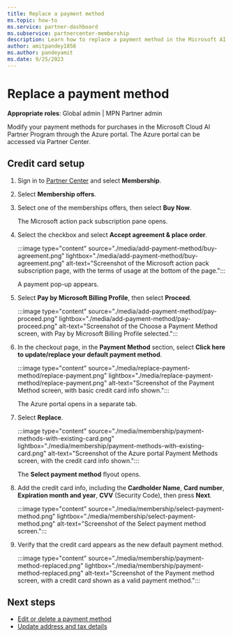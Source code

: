 ```yaml
---
title: Replace a payment method
ms.topic: how-to
ms.service: partner-dashboard
ms.subservice: partnercenter-membership
description: Learn how to replace a payment method in the Microsoft AI Cloud Partner Program.
author: amitpandey1858
ms.author: pandeyamit
ms.date: 9/25/2023
---
```


# Replace a payment method

**Appropriate roles**: Global admin | MPN Partner admin

Modify your payment methods for purchases in the Microsoft Cloud AI Partner Program through the Azure portal. The Azure portal can be accessed via Partner Center.

## Credit card setup

1. Sign in to [Partner Center](https://partner.microsoft.com/dashboard/home) and select **Membership**.
2. Select **Membership offers**.
3. Select one of the memberships offers, then select **Buy Now**.

   The Microsoft action pack subscription pane opens.

4. Select the checkbox and select **Accept agreement & place order**.

      :::image type="content" source="./media/add-payment-method/buy-agreement.png" lightbox="./media/add-payment-method/buy-agreement.png" alt-text="Screenshot of the Microsoft action pack subscription page, with the terms of usage at the bottom of the page.":::

   A payment pop-up appears.

5. Select **Pay by Microsoft Billing Profile**, then select **Proceed**.

      :::image type="content" source="./media/add-payment-method/pay-proceed.png" lightbox="./media/add-payment-method/pay-proceed.png" alt-text="Screenshot of the Choose a Payment Method screen, with Pay by Microsoft Billing Profile selected.":::

6. In the checkout page, in the **Payment Method** section, select **Click here to update/replace your default payment method**.

   :::image type="content" source="./media/replace-payment-method/replace-payment.png" lightbox="./media/replace-payment-method/replace-payment.png" alt-text="Screenshot of the Payment Method screen, with basic credit card info shown.":::

   The Azure portal opens in a separate tab.

7. Select **Replace**.

   :::image type="content" source="./media/membership/payment-methods-with-existing-card.png" lightbox="./media/membership/payment-methods-with-existing-card.png" alt-text="Screenshot of the Azure portal Payment Methods screen, with the credit card info shown.":::

   The **Select payment method** flyout opens.

8. Add the credit card info, including the **Cardholder Name**, **Card number**, **Expiration month and year**, **CVV** (Security Code), then press **Next**.

   :::image type="content" source="./media/membership/select-payment-method.png" lightbox="./media/membership/select-payment-method.png" alt-text="Screenshot of the Select payment method screen.":::

9. Verify that the credit card appears as the new default payment method.

   :::image type="content" source="./media/membership/payment-method-replaced.png" lightbox="./media/membership/payment-method-replaced.png" alt-text="Screenshot of the Payment method screen, with a credit card shown as a valid payment method.":::

## Next steps

- [Edit or delete a payment method](edit-delete-payment-method.md)
- [Update address and tax details](update-address-and-tax-details.md)
